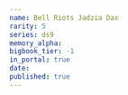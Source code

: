```yaml
---
name: Bell Riots Jadzia Dax
rarity: 5
series: ds9
memory_alpha:
bigbook_tier: -1
in_portal: true
date:
published: true
---
```



